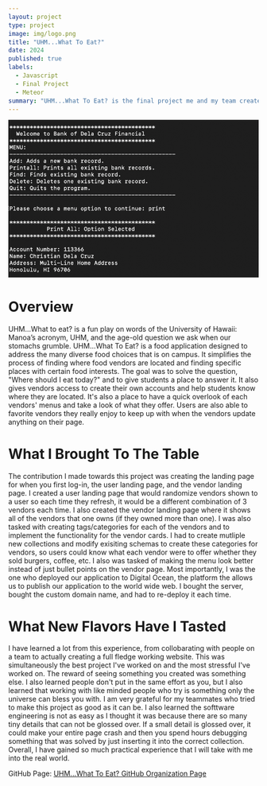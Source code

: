 ```yaml
---
layout: project
type: project
image: img/logo.png
title: "UHM...What To Eat?"
date: 2024
published: true
labels:
  - Javascript
  - Final Project
  - Meteor
summary: "UHM...What To Eat? is the final project me and my team created in ICS314 Spring '24"
---
```


<p align="center">
<img class="img-fluid" src="../img/delacruzbankingoutput.jpg">
</p>

# Overview

UHM...What to eat? is a fun play on words of the University of Hawaii: Manoa’s acronym, UHM, and the age-old question we ask when our stomachs grumble. UHM...What To Eat? is a food application designed to address the many diverse food choices that is on campus. It simplifies the process of finding where food vendors are located and finding specific places with certain food interests. The goal was to solve the question, "Where should I eat today?" and to give students a place to answer it. It also gives vendors access to create their own accounts and help students know where they are located. It's also a place to have a quick overlook of each vendors' menus and take a look of what they offer. Users are also able to favorite vendors they really enjoy to keep up with when the vendors update anything on their page. 

# What I Brought To The Table

The contribution I made towards this project was creating the landing page for when you first log-in, the user landing page, and the vendor landing page. I created a user landing page that would randomize vendors shown to a user so each time they refresh, it would be a different combination of 3 vendors each time. I also created the vendor landing page where it shows all of the vendors that one owns (if they owned more than one). I was also tasked with creating tags/categories for each of the vendors and to implement the functionality for the vendor cards. I had to create mutliple new collections and modify exisiting schemas to create these categories for vendors, so users could know what each vendor were to offer whether they sold burgers, coffee, etc. I also was tasked of making the menu look better instead of just bullet points on the vendor page. Most importantly, I was the one who deployed our application to Digital Ocean, the platform the allows us to publish our application to the world wide web. I bought the server, bought the custom domain name, and had to re-deploy it each time.

# What New Flavors Have I Tasted

I have learned a lot from this experience, from collobarating with people on a team to actually creating a full fledge working website. This was simultaneously the best project I've worked on and the most stressful I've worked on. The reward of seeing something you created was something else. I also learned people don't put in the same effort as you, but I also learned that working with like minded people who try is something only the universe can bless you with. I am very grateful for my teammates who tried to make this project as good as it can be. I also learned the softtware engineering is not as easy as I thought it was because there are so many tiny details that can not be glossed over. If a small detail is glossed over, it could make your entire page crash and then you spend hours debugging something that was solved by just inserting it into the correct collection. Overall, I have gained so much practical experience that I will take with me into the real world.  

GitHub Page: <a href="https://uhm-what-to-eat.github.io/">UHM...What To Eat? GitHub Organization Page</a>
